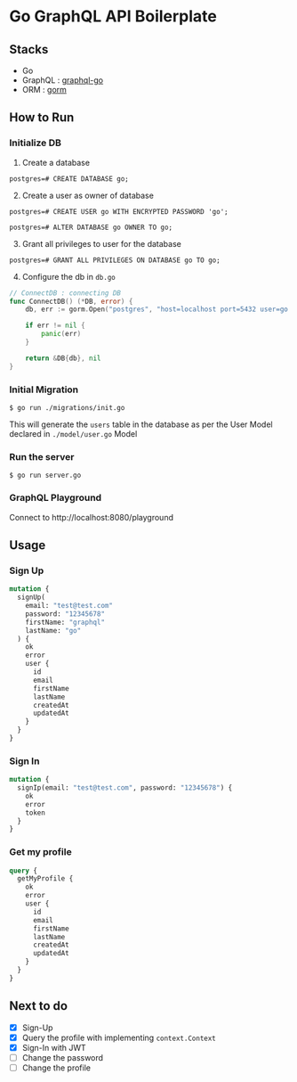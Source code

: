 # Go GraphQL API Boilerplate

## Stacks

- Go
- GraphQL : [graphql-go](https://github.com/graph-gophers/graphql-go)
- ORM : [gorm](https://github.com/jinzhu/gorm)

## How to Run

### Initialize DB

1. Create a database

```shell
postgres=# CREATE DATABASE go;
```

2. Create a user as owner of database

```shell
postgres=# CREATE USER go WITH ENCRYPTED PASSWORD 'go';

postgres=# ALTER DATABASE go OWNER TO go;
```

3. Grant all privileges to user for the database

```shell
postgres=# GRANT ALL PRIVILEGES ON DATABASE go TO go;
```

4. Configure the db in `db.go`

```go
// ConnectDB : connecting DB
func ConnectDB() (*DB, error) {
	db, err := gorm.Open("postgres", "host=localhost port=5432 user=go dbname=go password=go sslmode=disable")

	if err != nil {
		panic(err)
	}

	return &DB{db}, nil
}
```

### Initial Migration

```shell
$ go run ./migrations/init.go
```

This will generate the `users` table in the database as per the User Model declared in `./model/user.go` Model

### Run the server

```shell
$ go run server.go
```

### GraphQL Playground

Connect to http://localhost:8080/playground

## Usage

### Sign Up

```graphql
mutation {
  signUp(
    email: "test@test.com"
    password: "12345678"
    firstName: "graphql"
    lastName: "go"
  ) {
    ok
    error
    user {
      id
      email
      firstName
      lastName
      createdAt
      updatedAt
    }
  }
}
```

### Sign In

```graphql
mutation {
  signIp(email: "test@test.com", password: "12345678") {
    ok
    error
    token
  }
}
```

### Get my profile

```graphql
query {
  getMyProfile {
    ok
    error
    user {
      id
      email
      firstName
      lastName
      createdAt
      updatedAt
    }
  }
}
```

## Next to do

- [x] Sign-Up
- [x] Query the profile with implementing `context.Context`
- [x] Sign-In with JWT
- [ ] Change the password
- [ ] Change the profile
